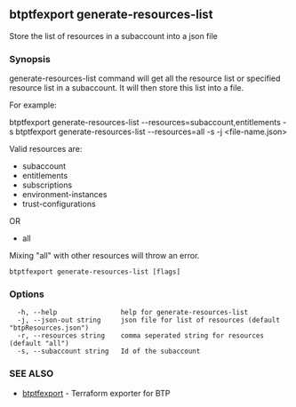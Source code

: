 ## btptfexport generate-resources-list

Store the list of resources in a subaccount into a json file

### Synopsis

generate-resources-list command will get all the resource list or specified resource list in a subaccount.
It will then store this list into a file.

For example:

btptfexport generate-resources-list --resources=subaccount,entitlements -s <subaccount-id>
btptfexport generate-resources-list --resources=all -s <subaccount-id> -j <file-name.json>

Valid resources are:
- subaccount
- entitlements
- subscriptions
- environment-instances
- trust-configurations

OR

- all

Mixing "all" with other resources will throw an error.


```
btptfexport generate-resources-list [flags]
```

### Options

```
  -h, --help                help for generate-resources-list
  -j, --json-out string     json file for list of resources (default "btpResources.json")
  -r, --resources string    comma seperated string for resources (default "all")
  -s, --subaccount string   Id of the subaccount
```

### SEE ALSO

* [btptfexport](btptfexport.md)	 - Terraform exporter for BTP

